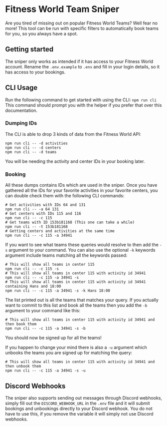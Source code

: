 # Fitness World Team Sniper
Are you tired of missing out on popular Fitness World Teams? Well fear no more! 
This tool can be run with specific filters to automatically book teams for you, so you always have a spot.

## Getting started
The sniper only works as intended if it has access to your Fitness World account. Rename the ``.env.example`` to ``.env`` and fill in your login details, so it has access to your bookings.

## CLI Usage
Run the following command to get started with using the CLI:
``npm run cli``
This command should prompt you with the helper if you prefer that over this documentation.

### Dumping IDs
The CLI is able to drop 3 kinds of data from the Fitness World API:
```
npm run cli -- -d activities
npm run cli -- -d centers
npm run cli -- -d teams
```
You will be needing the activity and center IDs in your booking later.

### Booking
All these dumps contains IDs which are used in the sniper. Once you have gathered all the IDs for your favorite activities in your favorite centers, you can double check them with the following CLI commands:
```
# Get activities with IDs 64 and 131
npm run cli -- -a 64 131
# Get centers with IDs 115 and 116
npm run cli -- -c 115
# Get teams with ID 153b181168 (This one can take a while)
npm run cli -- -t 153b181168
# Getting centers and activities at the same time
npm run cli -- -c 115 -a 34941
```

If you want to see what teams these queries would resolve to then add the ``-s`` argument to your command. You can also use the optional ``-k`` keywords argument include teams matching all the keywords passed:

```
# This will show all teams in center 115
npm run cli -- -c 115 -s
# This will show all teams in center 115 with activity id 34941
npm run cli -- -c 115 -a 34941 -s
# This will show all teams in center 115 with activity id 34941 containing Hans and 18:00
npm run cli -- -c 115 -a 34941 -s -k Hans 18:00
```

The list printed out is all the teams that matches your query. If you actually want to commit to this list and book all the teams then you add the ``-b`` argument to your command like this:
```
# This will show all teams in center 115 with activity id 34941 and then book them
npm run cli -- -c 115 -a 34941 -s -b
```

You should now be signed up for all the teams!

If you happen to change your mind there is also a ``-u`` argument which unbooks the teams you are signed up for matching the query:
```
# This will show all teams in center 115 with activity id 34941 and then unbook them
npm run cli -- -c 115 -a 34941 -s -u
```

## Discord Webhooks
The sniper also supports sending out messages through Discord webhooks, simply fill out the ``DISCORD_WEBHOOK_URL`` in the ``.env`` file and it will submit bookings and unbookings directly to your Discord webhook. You do not have to use this, if you remove the variable it will simply not use Discord webhooks.